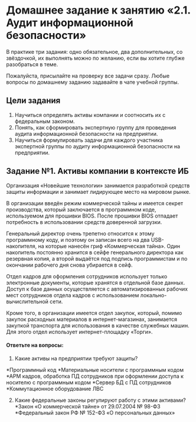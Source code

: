 # Домашнее задание к занятию «2.1. Аудит информационной безопасности»

В практике три задания: одно обязательное, два дополнительных, со звёздочкой, их выполнять можно по желанию, если вы хотите глубже разобраться в теме.

Пожалуйста, присылайте на проверку все задачи сразу. Любые вопросы по домашнему заданию задавайте в чате учебной группы.


## Цели задания

1. Научиться определять активы компании и соотносить их с федеральным законом.
2. Понять, как сформировать экспертную группу для проведения аудита информационной безопасности на предприятии.
3. Научиться формулировать задачи для каждого участника экспертной группы по аудиту информационной безопасности на предприятии.
   

## Задание №1. Активы компании в контексте ИБ

Организация «Новейшие технологии» занимается разработкой средств защиты информации и занимает лидирующее место на мировом рынке. 

В организации введён режим коммерческой тайны и имеется секрет производства, который заключается в программном коде, используемом для прошивки BIOS. После прошивки BIOS отпадает потребность в использовании средств доверенной загрузки.

Генеральный директор очень трепетно относится к этому программному коду, и поэтому он записан всего на два USB-накопителя, на которые нанесён гриф «Коммерческая тайна». Один накопитель постоянно хранится в сейфе генерального директора как резервная копия, а второй выдаётся под подпись программистам и по окончании рабочего дня снова убирается в сейф.

Отдел кадров для оформления сотрудников использует только электронные документы, которые хранятся в отдельной базе данных. Доступ к базе данных осуществляется с автоматизированных рабочих мест сотрудников отдела кадров с использованием локально-вычислительной сети. 

Кроме того, в организации имеется отдел закупок, который, помимо закупок расходных материалов в интернет-магазинах, занимается закупкой транспорта для использования в качестве служебных машин. Для этого отдел использует интернет-площадку «Торги».

#### Ответьте на вопросы: 
1. Какие активы на предприятии требуют защиты?

*Программный код
*Материальные носители с программным кодом
*АРМ кадров, обработка ПД сотрудников при оформлении доступа к носителю с программным кодом
*Сервер БД с ПД сотрудников
*Коммутационное оборудование ЛВС

2. Какие федеральные законы регулируют работу с этими активами?
*Закон «О коммерческой тайне» от 29.07.2004 № 98-ФЗ
*Федеральный закон РФ № 152-ФЗ «О персональных данных»

